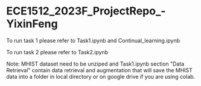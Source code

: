 # ECE1512_2023F_ProjectRepo_-YixinFeng

To run task 1 please refer to Task1.ipynb and Continual_learning.ipynb

To run task 2 please refer to Task2.ipynb

Note: MHIST dataset need to be unziped and Task1.ipynb section "Data Retrieval" contain data retrieval and augmentation that will save the MHIST data into a folder in local directory or on google drive if you are using colab.
